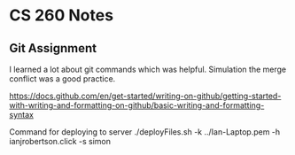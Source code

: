 # CS 260 Notes

## Git Assignment

I learned a lot about git commands which was helpful. Simulation the merge conflict was a good practice.

https://docs.github.com/en/get-started/writing-on-github/getting-started-with-writing-and-formatting-on-github/basic-writing-and-formatting-syntax

Command for deploying to server ./deployFiles.sh -k ../Ian-Laptop.pem -h ianjrobertson.click -s simon
